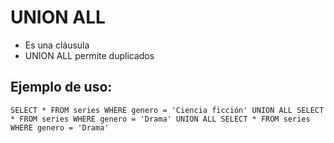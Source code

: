 # UNION ALL

- Es una cláusula
- UNION ALL permite duplicados

## Ejemplo de uso:
`SELECT * FROM series
WHERE genero = 'Ciencia ficción'
UNION ALL
SELECT * FROM series
WHERE genero = 'Drama'
UNION ALL
SELECT * FROM series
WHERE genero = 'Drama'`